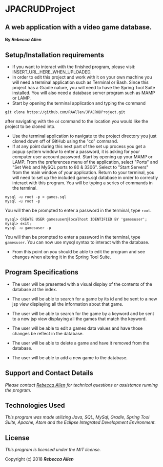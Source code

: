 # JPACRUDProject

## A web application with a video game database.

#### By _**Rebecca Allen**_

## Setup/Installation requirements

* If you want to interact with the finished program, please visit: INSERT_URL_HERE_WHEN_UPLOADED.
* In order to edit this project and work with it on your own machine you will need a terminal application such as Terminal or Bash. Since this project has a Gradle nature, you will need to have the Spring Tool Suite installed. You will also need a database server program such as MAMP or LAMP.
* Start by opening the terminal application and typing the command
```
git clone https://github.com/RAAllen/JPACRUDProject.git
```
after navigating with the `cd` command to the location you would like the project to be cloned into.
* Use the terminal application to navigate to the project directory you just cloned down off of GitHub using the "cd" command.
* If at any point during this next part of the set up process you get a popup system window to enter a password, it is asking for your computer user account password. Start by opening up your MAMP or LAMP. From the preferences menu of the application, select "Ports" and "Set Web and MySQL ports to 80 & 3306". Select to "Start Servers" from the main window of your application. Return to your terminal, you will need to set up the included games.sql database in order to correctly interact with this program. You will be typing a series of commands in the terminal.
```
mysql -u root -p < games.sql
mysql -u root -p
```
You will then be prompted to enter a password in the terminal, type `root`.
```
mysql> CREATE USER gamesuser@localhost IDENTIFIED BY 'gamesuser';
mysql> exit;
mysql -u gamesuser -p
```
You will then be prompted to enter a password in the terminal, type `gamesuser`. You can now use mysql syntax to interact with the database.
* From this point on you should be able to edit the program and see changes when altering it in the Spring Tool Suite.


## Program Specifications

* The user will be presented with a visual display of the contents of the database at the index.

* The user will be able to search for a game by its id and be sent to a new jsp view displaying all the information about that game.

* The user will be able to search for the game by a keyword and be sent to a new jsp view displaying all the games that match the keyword.

* The user will be able to edit a games data values and have those changes be reflect in the database.

* The user will be able to delete a game and have it removed from the database.

* The user will be able to add a new game to the database.


## Support and Contact Details

_Please contact [Rebecca Allen](RebeccaZarsky@gmail.com) for technical questions or assistance running the program._


## Technologies Used

_This program was made utilizing Java, SQL, MySql, Gradle, Spring Tool Suite, Apache, Atom and the Eclipse Integrated Development Environment._


## License

_This program is licensed under the MIT license._

Copyright (c) 2018 **_Rebecca Allen_**
